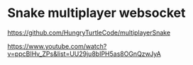 # Snake multiplayer websocket

https://github.com/HungryTurtleCode/multiplayerSnake

https://www.youtube.com/watch?v=ppcBIHv_ZPs&list=UU29ju8bIPH5as8OGnQzwJyA
